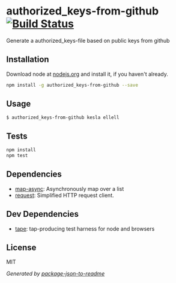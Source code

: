 # authorized_keys-from-github [![Build Status](https://travis-ci.org/micnews/authorized_keys-from-github.png?branch=master)](https://travis-ci.org/micnews/authorized_keys-from-github)

Generate a authorized_keys-file based on public keys from github

## Installation

Download node at [nodejs.org](http://nodejs.org) and install it, if you haven't already.

```sh
npm install -g authorized_keys-from-github --save
```
## Usage

```
$ authorized_keys-from-github kesla ellell
```

## Tests

```sh
npm install
npm test
```

## Dependencies

- [map-async](https://github.com/Raynos/map-async): Asynchronously map over a list
- [request](https://github.com/request/request): Simplified HTTP request client.

## Dev Dependencies

- [tape](https://github.com/substack/tape): tap-producing test harness for node and browsers


## License

MIT

_Generated by [package-json-to-readme](https://github.com/zeke/package-json-to-readme)_
